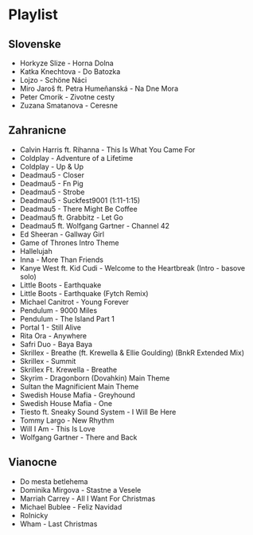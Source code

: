 # Playlist

## Slovenske

* Horkyze Slize - Horna Dolna
* Katka Knechtova - Do Batozka
* Lojzo - Schöne Náci
* Miro Jaroš ft. Petra Humeňanská - Na Dne Mora
* Peter Cmorik - Zivotne cesty
* Zuzana Smatanova - Ceresne

## Zahranicne

* Calvin Harris ft. Rihanna - This Is What You Came For
* Coldplay - Adventure of a Lifetime
* Coldplay - Up & Up
* Deadmau5 - Closer
* Deadmau5 - Fn Pig
* Deadmau5 - Strobe
* Deadmau5 - Suckfest9001 (1:11-1:15)
* Deadmau5 - There Might Be Coffee
* Deadmau5 ft. Grabbitz - Let Go
* Deadmau5 ft. Wolfgang Gartner - Channel 42
* Ed Sheeran - Gallway Girl
* Game of Thrones Intro Theme
* Hallelujah
* Inna - More Than Friends
* Kanye West ft. Kid Cudi - Welcome to the Heartbreak (Intro - basove solo)
* Little Boots - Earthquake
* Little Boots - Earthquake (Fytch Remix)
* Michael Canitrot - Young Forever
* Pendulum - 9000 Miles
* Pendulum - The Island Part 1
* Portal 1 - Still Alive
* Rita Ora - Anywhere
* Safri Duo - Baya Baya
* Skrillex - Breathe (ft. Krewella & Ellie Goulding) (BnkR Extended Mix)
* Skrillex - Summit
* Skrillex Ft. Krewella - Breathe
* Skyrim - Dragonborn (Dovahkin) Main Theme
* Sultan the Magnificient Main Theme
* Swedish House Mafia - Greyhound
* Swedish House Mafia - One
* Tiesto ft. Sneaky Sound System - I Will Be Here
* Tommy Largo - New Rhythm
* Will I Am - This Is Love
* Wolfgang Gartner - There and Back

## Vianocne

* Do mesta betlehema
* Dominika Mirgova - Stastne a Vesele
* Marriah Carrey - All I Want For Christmas
* Michael Bublee - Feliz Navidad
* Rolnicky
* Wham - Last Christmas
